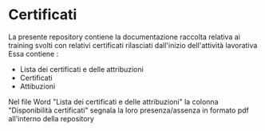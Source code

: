 # Certificati

La presente repository contiene la documentazione raccolta relativa ai training svolti con relativi certificati rilasciati dall'inizio dell'attività lavorativa 
Essa contiene :

- Lista dei certificati e delle attribuzioni
- Certificati
- Attibuzioni

Nel file Word "Lista dei certificati e delle attribuzioni" la colonna "Disponibilità certificati" segnala la loro presenza/assenza in formato pdf all'interno della repository
